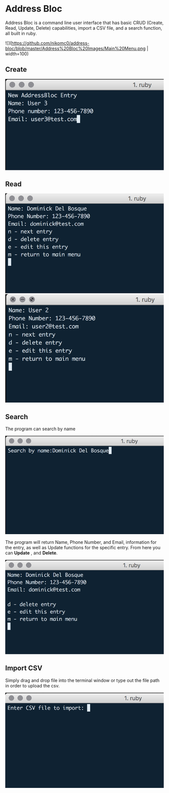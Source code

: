 # Address Bloc
Address Bloc is a command line user interface that has basic CRUD (Create, Read, Update, Delete) capabilities, import a CSV file, and a search function, all built in ruby.

![](https://github.com/nikomc0/address-bloc/blob/master/Address%20Bloc%20Images/Main%20Menu.png | width=100)
## Create
![](https://github.com/nikomc0/address-bloc/blob/master/Address%20Bloc%20Images/Create%20feature.png)

## Read
![](https://github.com/nikomc0/address-bloc/blob/master/Address%20Bloc%20Images/Read%20feature%201.png)
![](https://github.com/nikomc0/address-bloc/blob/master/Address%20Bloc%20Images/Read%20feature%202.png)

## Search
The program can search by name

![](https://github.com/nikomc0/address-bloc/blob/master/Address%20Bloc%20Images/Search%20feature.png)

The program will return Name, Phone Number, and Email, information for the entry, as well as Update functions for the specific entry. From here you can **Update** , and **Delete**.

![](https://github.com/nikomc0/address-bloc/blob/master/Address%20Bloc%20Images/Search%20results.png)

## Import CSV
Simply drag and drop file into the terminal window or type out the file path in order to upload the csv.

![](https://github.com/nikomc0/address-bloc/blob/master/Address%20Bloc%20Images/import_csv.png)
